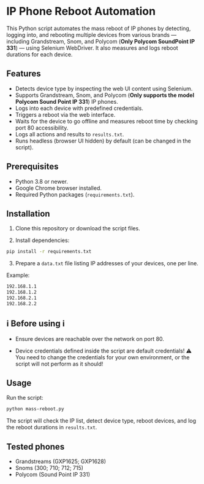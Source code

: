 # IP Phone Reboot Automation


This Python script automates the mass reboot of IP phones by detecting, logging into, and rebooting multiple devices from various brands — including Grandstream, Snom, and Polycom (**Only Polycom SoundPoint IP 331**) — using Selenium WebDriver. It also measures and logs reboot durations for each device.


## Features


- Detects device type by inspecting the web UI content using Selenium.
- Supports Grandstream, Snom, and Polycom (**Only supports the model Polycom Sound Point IP 331**) IP phones.
- Logs into each device with predefined credentials.
- Triggers a reboot via the web interface.
- Waits for the device to go offline and measures reboot time by checking port 80 accessibility.
- Logs all actions and results to `results.txt`.
- Runs headless (browser UI hidden) by default (can be changed in the script).


## Prerequisites


- Python 3.8 or newer.
- Google Chrome browser installed.
- Required Python packages (`requirements.txt`).


## Installation


1. Clone this repository or download the script files.


2. Install dependencies:

```bash
pip install -r requirements.txt
```


3. Prepare a `data.txt` file listing IP addresses of your devices, one per line.

Example:
```bash
192.168.1.1
192.168.1.2
192.168.2.1
192.168.2.2
```


## ℹ️ Before using ℹ️


- Ensure devices are reachable over the network on port 80.

- Device credentials defined inside the script are default credentials!
  ⚠️ You need to change the credentials for your own environment, or the script will not perform as it should!


## Usage


Run the script:


```bash
python mass-reboot.py
```


The script will check the IP list, detect device type, reboot devices, and log the reboot durations in `results.txt`.


## Tested phones


- Grandstreams (GXP1625; GXP1628)
- Snoms (300; 710; 712; 715)
- Polycom (Sound Point IP 331)

